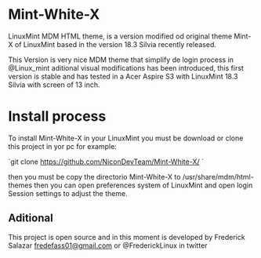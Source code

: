 # Mint-White-X

LinuxMint MDM HTML theme, is a version modified od original theme Mint-X of LinuxMint based in the version 18.3 Silvia recently released.

This Version is very nice MDM theme that simplify de login process in @Linux_mint aditional visual modifications has been introduced, this first version is stable and has tested in a Acer Aspire S3 with LinuxMint 18.3 Silvia with screen of 13 inch.

Install process
===============

To install Mint-White-X in your LinuxMint you must be download or clone this project in yor pc for example:

´git clone https://github.com/NiconDevTeam/Mint-White-X/ ´

then you must be copy the directorio Mint-White-X to /usr/share/mdm/html-themes then you can open preferences system of LinuxMint and open login Session settings to adjust the theme.


Aditional
---------

This project is open source and in this moment is developed by Frederick Salazar <fredefass01@gmail.com> or @FrederickLinux in twitter
